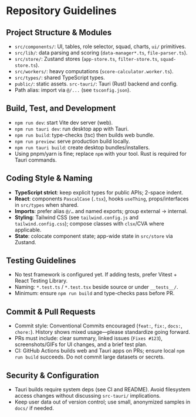 # Repository Guidelines

## Project Structure & Modules
- `src/components/`: UI, tables, role selector, squad, charts, `ui/` primitives.
- `src/lib/`: data parsing and scoring (`data-manager*.ts`, `file-parser.ts`).
- `src/store/`: Zustand stores (`app-store.ts`, `filter-store.ts`, `squad-store.ts`).
- `src/workers/`: heavy computations (`score-calculator.worker.ts`).
- `src/types/`: shared TypeScript types.
- `public/`: static assets. `src-tauri/`: Tauri (Rust) backend and config.
- Path alias: import via `@/...` (see `tsconfig.json`).

## Build, Test, and Development
- `npm run dev`: start Vite dev server (web).
- `npm run tauri dev`: run desktop app with Tauri.
- `npm run build`: type-checks (tsc) then builds web bundle.
- `npm run preview`: serve production build locally.
- `npm run tauri build`: create desktop bundles/installers.
- Using pnpm/yarn is fine; replace `npm` with your tool. Rust is required for Tauri commands.

## Coding Style & Naming
- **TypeScript strict**: keep explicit types for public APIs; 2-space indent.
- **React**: components `PascalCase` (`.tsx`), hooks `useThing`, props/interfaces in `src/types` when shared.
- **Imports**: prefer alias `@/…` and named exports; group external → internal.
- **Styling**: Tailwind CSS (see `tailwind.config.js` and `tailwind.config.css`); compose classes with `clsx`/CVA where applicable.
- **State**: colocate component state; app-wide state in `src/store` via Zustand.

## Testing Guidelines
- No test framework is configured yet. If adding tests, prefer Vitest + React Testing Library.
- Naming: `*.test.ts` / `*.test.tsx` beside source or under `__tests__/`.
- Minimum: ensure `npm run build` and type-checks pass before PR.

## Commit & Pull Requests
- Commit style: Conventional Commits encouraged (`feat:`, `fix:`, `docs:`, `chore:`). History shows mixed usage—please standardize going forward.
- PRs must include: clear summary, linked issues (`Fixes #123`), screenshots/GIFs for UI changes, and a brief test plan.
- CI: GitHub Actions builds web and Tauri apps on PRs; ensure local `npm run build` succeeds. Do not commit large datasets or secrets.

## Security & Configuration
- Tauri builds require system deps (see CI and README). Avoid filesystem access changes without discussing `src-tauri/` implications.
- Keep user data out of version control; use small, anonymized samples in `docs/` if needed.

